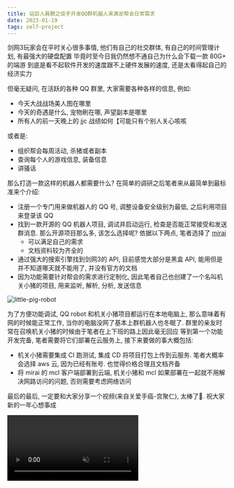 ```yaml
---
title: 站巨人肩膀之徒手开发QQ群机器人来满足帮会日常需求
date: 2023-01-19
tags: self-project
---
```


剑网3玩家会在平时关心很多事情, 他们有自己的社交群体, 有自己的时间管理计划, 有最强大的硬盘配置
毕竟时至今日我仍然想不通自己为什么会下载一款 80G+ 的端游
到底是看不起软件开发的速度跟不上硬件发展的速度, 还是太看得起自己的经济实力

但毫无疑问, 在活跃的各种 QQ 群里, 大家需要各种各样的信息, 例如:

* 今天大战战场美人图在哪里
* 今天的奇遇是什么, 宠物刷在哪, 声望副本是哪里
* 所有人的前一天晚上的 jjc 战绩如何【可能只有个别人关心咳咳

或者是:

* 组织帮会每周活动, 杀猪或者副本
* 查询每个人的游戏信息, 装备信息
* 讲骚话

那么打造一款这样的机器人都需要什么? 在简单的调研之后笔者来从最简单到最标准来个介绍:
* 注册一个专门用来做机器人的 QQ 号, 调整设备安全级别为最低, 之后利用项目来登录该 QQ
* 找到一款开源的 QQ 机器人项目, 调试并启动运行, 检查是否能正常接受和发送群消息. 那么开源项目那么多, 该怎么选择呢? 依据以下两点, 笔者选择了 [mirai](https://github.com/mamoe/mirai)
  * 可以满足自己的需求
  * 文档资料较为齐全的
* 通过强大的搜索引擎找到剑网3的 API, 目前感觉大部分是黑盒 API, 能用但是并不知道哪天就不能用了, 并没有官方的文档
* 因为功能需要针对帮会的需求进行定制化, 因此笔者自己也创建了一个名叫机关小猪的项目, 用来监听, 解析, 分析, 发送信息

![little-pig-robot](https://cdn.jsdelivr.net/gh/sddtc/upic-cloud@main/images/2023/2023-01-22-zci3TGSEaBqx.png)

为了方便功能调试, QQ robot 和机关小猪项目都运行在本地电脑上, 那么意味着有网的时候能正常工作, 当你的电脑没网了基本上群机器人也冬眠了. 群里的亲友时常在召唤机关小猪的时候由于笔者在上下班的路上因此毫无回应
等到第一个功能开发完备, 笔者需要将它们部署在云服务上, 接下来要做的事大概包括:
* 机关小猪需要集成 CI 跑测试, 集成 CD 将项目打包上传到云服务. 笔者大概率会选择 aws 云, 因为已经有账号. 也觉得价格合理且文档齐备
* 将 mirai 的 mcl 客户端部署到云端, 机关小猪和 mcl 如果部署在一起就不用解决网路访问的问题, 否则需要考虑网络访问

最后的最后, 一定要和大家分享一个视频(来自关爱手癌-宫聚仁), 太棒了🥹. 祝大家新的一年心想事成

<video width="auto%" preload="auto" muted controls><source src="https://www.sddtc.florist/media/video/2023-01-22-shouai.mp4" type="video/mp4">






